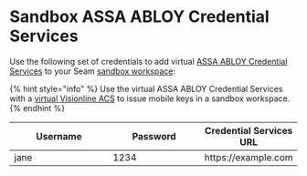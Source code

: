 # Sandbox ASSA ABLOY Credential Services

Use the following set of credentials to add virtual [ASSA ABLOY Credential Services](../assa-abloy-credential-services-credential-manager-in-development.md) to your Seam [sandbox workspace](../../core-concepts/workspaces/#sandbox-workspaces):

{% hint style="info" %}
Use the virtual ASSA ABLOY Credential Services with a [virtual Visionline ACS](assa-abloy-visionline-access-management-system-sample-data.md) to issue mobile keys in a sandbox workspace.
{% endhint %}

<table><thead><tr><th width="248">Username</th><th width="225">Password</th><th>Credential Services URL</th></tr></thead><tbody><tr><td>jane</td><td>1234</td><td>https://example.com</td></tr></tbody></table>
